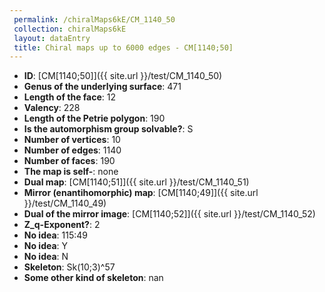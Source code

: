 ```yaml
--- 
 permalink: /chiralMaps6kE/CM_1140_50 
 collection: chiralMaps6kE
 layout: dataEntry
 title: Chiral maps up to 6000 edges - CM[1140;50]
---
```


- **ID**: [CM[1140;50]]({{ site.url }}/test/CM_1140_50)
- **Genus of the underlying surface**: 471
- **Length of the face**: 12
- **Valency**: 228
- **Length of the Petrie polygon**: 190
- **Is the automorphism group solvable?**: S
- **Number of vertices**: 10
- **Number of edges**: 1140
- **Number of faces**: 190
- **The map is self-**: none
- **Dual map**: [CM[1140;51]]({{ site.url }}/test/CM_1140_51)
- **Mirror (enantihomorphic) map**: [CM[1140;49]]({{ site.url }}/test/CM_1140_49)
- **Dual of the mirror image**: [CM[1140;52]]({{ site.url }}/test/CM_1140_52)
- **Z_q-Exponent?**: 2
- **No idea**:  115:49
- **No idea**: Y
- **No idea**: N
- **Skeleton**: Sk(10;3)^57
- **Some other kind of skeleton**: nan
